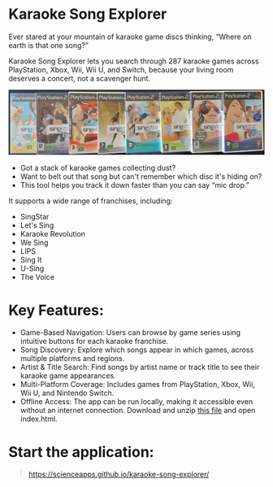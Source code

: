 # Karaoke Song Explorer
Ever stared at your mountain of karaoke game discs thinking, “Where on earth is that one song?” 

Karaoke Song Explorer lets you search through 287 karaoke games across PlayStation, Xbox, Wii, Wii U, and Switch, because your living room deserves a concert, not a scavenger hunt.

![Game discs](https://github.com/scienceapps/karaoke-song-explorer/blob/main/games.jpg?raw=true)

- Got a stack of karaoke games collecting dust?
- Want to belt out that song but can't remember which disc it's hiding on?
- This tool helps you track it down faster than you can say “mic drop.”

It supports a wide range of franchises, including:

- SingStar
- Let's Sing
- Karaoke Revolution
- We Sing
- LIPS
- Sing It
- U-Sing
- The Voice

# Key Features:

- Game-Based Navigation: Users can browse by game series using intuitive buttons for each karaoke franchise.
- Song Discovery: Explore which songs appear in which games, across multiple platforms and regions.
- Artist & Title Search: Find songs by artist name or track title to see their karaoke game appearances.
- Multi-Platform Coverage: Includes games from PlayStation, Xbox, Wii, Wii U, and Nintendo Switch.
- Offline Access: The app can be run locally, making it accessible even without an internet connection. Download and unzip [this file](https://github.com/scienceapps/karaoke-song-explorer/blob/main/karaoke-song-explorer-offline.zip)  and open index.html.

# Start the application:
> https://scienceapps.github.io/karaoke-song-explorer/
